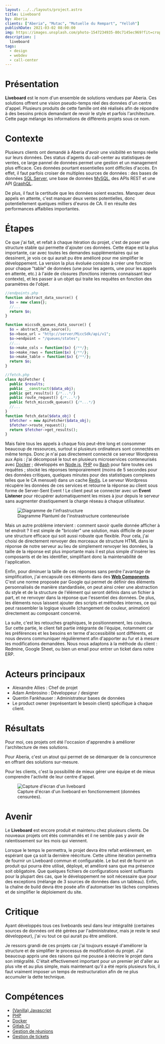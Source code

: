 ```yaml
---
layout: ../../layouts/project.astro
title: Liveboard
by: Aberia
clients: ["Aberia", "Mutac", "Mutuelle du Rempart", "Yelloh"]
publishDate: 2021-03-02 08:00:00
img: https://images.unsplash.com/photo-1547234935-80c7145ec969?fit=crop&w=1400&h=700&q=75
description: |
  liveboard
tags:
  - design
  - webdev
  - call-center
---
```


# Présentation

**Liveboard** est le nom d'un ensemble de solutions vendues par Aberia. Ces solutions offrent une vision pseudo-temps réel des données d'un centre d'appel. Plusieurs produits de cette famille ont été réalisés afin de répondre à des besoins précis demandant de revoir le style et parfois l'architecture. Cette page mélange les informations de différents projets sous ce nom.

# Contexte

Plusieurs clients ont demandé à Aberia d'avoir une visibilité en temps réelle sur leurs données. Des status d'agents du call-center au statistiques de ventes, ce large pannel de données permet une gestion et un management plus efficace. Ces données pourtant essentielles sont difficiles d'accès. En effet, il faut parfois croiser de multiples sources de données : des bases de données [SQL Server](https://www.microsoft.com/en-us/sql-server), une base de données [MySQL](https://www.mysql.com), des APIs REST et une API [GraphQL](https://graphql.org).

De plus, il faut la certitude que les données soient exactes. Manquer deux appels en attente, c'est manquer deux ventes potentielles, donc potentiellement quelques milliers d'euros de CA. Il en résulte des performances affaiblies importantes.

# Étapes

Ce que j'ai fait, et refait à chaque itération du projet, c'est de poser une structure stable qui permette d'ajouter ces données. Cette étape est la plus importante, car avec toutes les demandes supplémentaires qui se dessinent, je vois ce qui aurait pu être amélioré pour me simplifier le développement. La version la plus évoluée consiste à créer une fonction pour chaque "table" de données (une pour les agents, une pour les appels en attente, etc.) à l'aide de closures (fonctions internes connaissant leur contexte), et les passer à un objet qui traite les requêtes en fonction des paramètres de l'objet.

```php
//endpoints.php
function abstract_data_source() {
  $o = new class{};
  //...
  return $o;
}

function miccsdk_queues_data_source() {
  $o = abstract_data_source();
  $o->base_url = "http://server/MiccSdk/api/v1";
  $o->endpoint = "/queues/states";
  //...
  $o->make_cols = function($x) {/**/};
  $o->make_rows = function($x) {/**/};
  $o->make_table = function($x) {/**/};
  return $o;
}

//fetch.php
class ApiFetcher {
  public $results;
  public __construct($data_obj);
  public get_results() {/*...*/}
  public route_request() {/*...*/}
  public fetch_miccsdk_queues() {/*...*/}
  //...
}
function fetch_data($data_obj) {
  $fetcher = new ApiFetcher($data_obj);
  $fetcher->route_request();
  return $fetcher->get_results();
}
```

Mais faire tous les appels à chaque fois peut-être long et consommer beaucoup de ressources, surtout si plusieurs ordinateurs sont connectés en même temps. Donc je n'ai pas directement connecté ce serveur Wordpress aux Apis : j'ai décomposé le tout en plusieurs microservices conteneurisés avec [Docker](https://www.docker.com) ; développés en [Node.js](https://nodejs.org), [PHP](https://www.php.net) ou [Bash](https://www.gnu.org/software/bash/) pour faire toutes ces requêtes ; stocké les réponses temporairement (moins de 5 secondes pour des données critiques, quelques minutes pour des statistiques complexes telles que le CA mensuel) dans un cache [Redis](https://redis.io). Le serveur Wordpress récupère les données de ces services et retourne la réponse au client sous forme de Server-Sent Event ! Le client peut se connecter avec un **Event Listener** pour récupérer automatiquement les mises à jour depuis le serveur sans augmenter drastiquement la charge réseau à chaque utilisateur.

<figure>
  <img src="https://adam-ambrosino.tk/assets/liveboard-structure.svg" alt="Diagramme de l'infrastructure">
  <figcaption>Diagramme Plantuml de l'instrastructure conteneurisée</figcaption>
</figure>

Mais un autre problème intervient : comment savoir quelle donnée afficher à tel endroit ? Il est simple de "bricoler" une solution, mais difficile de poser une structure efficace qui soit aussi robuste que flexible. Pour cela, j'ai choisi de directement renvoyer des morceaux de structure HTML dans la réponse de notre serveur au lieu de simplement renvoyer les données, la taille de la réponse est plus importante mais il est plus simple d'insérer les composants et de les identifier, simplifiant donc la maintenabilité de l'application.

Enfin, pour diminuer la taille de ces réponses sans perdre l'avantage de simplification, j'ai encapsulé ces éléments dans des [**Web Components**](https://webcomponents.org). C'est une norme proposée par Google qui permet de définir des éléments personnalisés de manière standardisée, on peut ainsi créer une abstraction du style et de la structure de l'élément qui seront définis dans un fichier à part, et ne renvoyer dans la réponse que l'essentiel des données. De plus, les éléments nous laissent ajouter des scripts et méthodes internes, ce qui peut rassembler la logique visuelle (changement de couleur, animation) directement au composant concerné.

La suite, c'est les retouches graphiques, le positionnement, les couleurs. Sur cette partie, le client fait partie intégrante de l'équipe, notamment car les préférences et les besoins en terme d'accessibilité sont différents, et nous devons communiquer régulièrement afin d'apporter au fur et à mesure les modifications demandées. Nous nous adaptons à la méthode du client : Redmine, Google Sheet, ou bien un email pour entrer un ticket dans notre ERP.

# Acteurs principaux

- Alexandre Allies : Chef de projet
- Adam Ambrosino : Développeur / designer
- Quentin Fankhauser : Administrateur bases de données
- Le product owner (représentant le besoin client) spécifique à chaque client.

# Résultats

Pour moi, ces projets ont été l'occasion d'apprendre à améliorer l'architecture de mes solutions.

Pour Aberia, c'est un atout qui permet de se démarquer de la concurrence en offrant des solutions sur-mesure.

Pour les clients, c'est la possibilité de mieux gérer une équipe et de mieux comprendre l'activité de leur centre d'appel.

<figure>
  <img src="https://adam-ambrosino.tk/assets/liveboard-preview.png" alt="Capture d'écran d'un liveboard">
  <figcaption>Capture d'écran d'un liveboard en fonctionnement (données censurées).</figcaption>
</figure>

# Avenir

Le **Liveboard** est encore produit et maintenu chez plusieurs clients. De nouveaux projets ont étés commandés et il ne semble pas y avoir de ralentissement sur les mois qui viennent.

Lorsque le temps le permettra, le projet devra être refait entièrement, en espérant que ça soit la dernière réécriture. Cette ultime itération permettra de fournir un Liveboard commun et configurable. Le but est de fournir un produit qui pourra être utilisé, déployé, et amélioré sans que ma présence soit obligatoire. Que quelques fichiers de configurations soient suffisants pour la plupart des cas, que le développement ne soit nécessaire que pour des exceptions (mélange de 3 sources de données dans un tableau). Enfin, la chaîne de build devra être posée afin d'automatiser les tâches complexes et de simplifier le déploiement du site.

# Critique

Ayant développés tous ces liveboards seul dans leur intégralité (certaines sources de données ont été gérées par l'administrateur, mais je reste le seul développeur), j'ai vu tout ce qui aurait pu être amélioré.

Je ressors grandi de ces projets car j'ai toujours essayé d'améliorer la structure et de simplifier le processus de modification du projet. J'ai beaucoup appris une des raisons qui me pousse à réécrire le projet dans son intégralité. C'était effectivement important pour un premier jet d'aller au plus vite et au plus simple, mais maintenant qu'il a été repris plusieurs fois, il faut vraiment imposer un temps de restructuration afin de ne plus accumuler la dette technique.

# Compétences

- [(Vanilla) Javascript](https://adam-ambrosino.tk/skill/javascript)
- [PHP](https://adam-ambrosino.tk/skill/php)
- [Docker](https://adam-ambrosino.tk/skill/docker)
- [Gitlab CI](https://adam-ambrosino.tk/skill/gitlab-ci)
- [Gestion de réunions](https://adam-ambrosino.tk/skill/meetings)
- [Gestion de tickets](https://adam-ambrosino.tk/skill/tickets)

